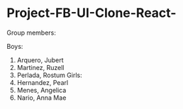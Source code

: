 # Project-FB-UI-Clone-React-
Group members:

Boys:
1. Arquero, Jubert
2. Martinez, Ruzell
3. Perlada, Rostum
Girls:
4. Hernandez, Pearl
5. Menes, Angelica
6. Nario, Anna Mae
